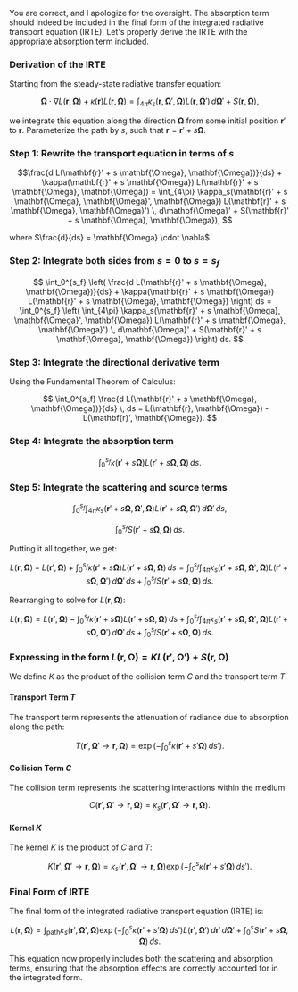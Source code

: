 You are correct, and I apologize for the oversight. The absorption term should indeed be included in the final form of the integrated radiative transport equation (IRTE). Let's properly derive the IRTE with the appropriate absorption term included.

### Derivation of the IRTE

Starting from the steady-state radiative transfer equation:

$$
\mathbf{\Omega} \cdot \nabla L(\mathbf{r}, \mathbf{\Omega}) + \kappa(\mathbf{r}) L(\mathbf{r}, \mathbf{\Omega}) = \int_{4\pi} \kappa_s(\mathbf{r}, \mathbf{\Omega}', \mathbf{\Omega}) L(\mathbf{r}, \mathbf{\Omega}') \, d\mathbf{\Omega}' + S(\mathbf{r}, \mathbf{\Omega}),
$$

we integrate this equation along the direction $\mathbf{\Omega}$ from some initial position $\mathbf{r}'$ to $\mathbf{r}$. Parameterize the path by $s$, such that $\mathbf{r} = \mathbf{r}' + s \mathbf{\Omega}$.

### Step 1: Rewrite the transport equation in terms of $s$

$$\frac{d L(\mathbf{r}' + s \mathbf{\Omega}, \mathbf{\Omega})}{ds} + \kappa(\mathbf{r}' + s \mathbf{\Omega}) L(\mathbf{r}' + s \mathbf{\Omega}, \mathbf{\Omega}) = \int_{4\pi} \kappa_s(\mathbf{r}' + s \mathbf{\Omega}, \mathbf{\Omega}', \mathbf{\Omega}) L(\mathbf{r}' + s \mathbf{\Omega}, \mathbf{\Omega}') \, d\mathbf{\Omega}' + S(\mathbf{r}' + s \mathbf{\Omega}, \mathbf{\Omega}),
$$

where $\frac{d}{ds} = \mathbf{\Omega} \cdot \nabla$.

### Step 2: Integrate both sides from $s = 0$ to $s = s_f$

$$
\int_0^{s_f} \left( \frac{d L(\mathbf{r}' + s \mathbf{\Omega}, \mathbf{\Omega})}{ds} + \kappa(\mathbf{r}' + s \mathbf{\Omega}) L(\mathbf{r}' + s \mathbf{\Omega}, \mathbf{\Omega}) \right) ds = \int_0^{s_f} \left( \int_{4\pi} \kappa_s(\mathbf{r}' + s \mathbf{\Omega}, \mathbf{\Omega}', \mathbf{\Omega}) L(\mathbf{r}' + s \mathbf{\Omega}, \mathbf{\Omega}') \, d\mathbf{\Omega}' + S(\mathbf{r}' + s \mathbf{\Omega}, \mathbf{\Omega}) \right) ds.
$$

### Step 3: Integrate the directional derivative term

Using the Fundamental Theorem of Calculus:

$$
\int_0^{s_f} \frac{d L(\mathbf{r}' + s \mathbf{\Omega}, \mathbf{\Omega})}{ds} \, ds = L(\mathbf{r}, \mathbf{\Omega}) - L(\mathbf{r}', \mathbf{\Omega}).
$$

### Step 4: Integrate the absorption term

$$
\int_0^{s_f} \kappa(\mathbf{r}' + s \mathbf{\Omega}) L(\mathbf{r}' + s \mathbf{\Omega}, \mathbf{\Omega}) \, ds.
$$

### Step 5: Integrate the scattering and source terms

$$
\int_0^{s_f} \int_{4\pi} \kappa_s(\mathbf{r}' + s \mathbf{\Omega}, \mathbf{\Omega}', \mathbf{\Omega}) L(\mathbf{r}' + s \mathbf{\Omega}, \mathbf{\Omega}') \, d\mathbf{\Omega}' \, ds,
$$

$$
\int_0^{s_f} S(\mathbf{r}' + s \mathbf{\Omega}, \mathbf{\Omega}) \, ds.
$$

Putting it all together, we get:

$$
L(\mathbf{r}, \mathbf{\Omega}) - L(\mathbf{r}', \mathbf{\Omega}) + \int_0^{s_f} \kappa(\mathbf{r}' + s \mathbf{\Omega}) L(\mathbf{r}' + s \mathbf{\Omega}, \mathbf{\Omega}) \, ds = \int_0^{s_f} \int_{4\pi} \kappa_s(\mathbf{r}' + s \mathbf{\Omega}, \mathbf{\Omega}', \mathbf{\Omega}) L(\mathbf{r}' + s \mathbf{\Omega}, \mathbf{\Omega}') \, d\mathbf{\Omega}' \, ds + \int_0^{s_f} S(\mathbf{r}' + s \mathbf{\Omega}, \mathbf{\Omega}) \, ds.
$$

Rearranging to solve for $L(\mathbf{r}, \mathbf{\Omega})$:

$$
L(\mathbf{r}, \mathbf{\Omega}) = L(\mathbf{r}', \mathbf{\Omega}) - \int_0^{s_f} \kappa(\mathbf{r}' + s \mathbf{\Omega}) L(\mathbf{r}' + s \mathbf{\Omega}, \mathbf{\Omega}) \, ds + \int_0^{s_f} \int_{4\pi} \kappa_s(\mathbf{r}' + s \mathbf{\Omega}, \mathbf{\Omega}', \mathbf{\Omega}) L(\mathbf{r}' + s \mathbf{\Omega}, \mathbf{\Omega}') \, d\mathbf{\Omega}' \, ds + \int_0^{s_f} S(\mathbf{r}' + s \mathbf{\Omega}, \mathbf{\Omega}) \, ds.
$$

### Expressing in the form $L(\mathbf{r}, \mathbf{\Omega}) = K L(\mathbf{r}', \mathbf{\Omega}') + S(\mathbf{r}, \mathbf{\Omega})$

We define $K$ as the product of the collision term $C$ and the transport term $T$.

#### Transport Term $T$

The transport term represents the attenuation of radiance due to absorption along the path:

$$
T(\mathbf{r}', \mathbf{\Omega}' \rightarrow \mathbf{r}, \mathbf{\Omega}) = \exp\left(-\int_0^s \kappa(\mathbf{r}' + s' \mathbf{\Omega}) \, ds'\right).
$$

#### Collision Term $C$

The collision term represents the scattering interactions within the medium:

$$
C(\mathbf{r}', \mathbf{\Omega}' \rightarrow \mathbf{r}, \mathbf{\Omega}) = \kappa_s(\mathbf{r}', \mathbf{\Omega}' \rightarrow \mathbf{r}, \mathbf{\Omega}).
$$

#### Kernel $K$

The kernel $K$ is the product of $C$ and $T$:

$$
K(\mathbf{r}', \mathbf{\Omega}' \rightarrow \mathbf{r}, \mathbf{\Omega}) = \kappa_s(\mathbf{r}', \mathbf{\Omega}' \rightarrow \mathbf{r}, \mathbf{\Omega}) \exp\left(-\int_0^s \kappa(\mathbf{r}' + s' \mathbf{\Omega}) \, ds'\right).
$$

### Final Form of IRTE

The final form of the integrated radiative transport equation (IRTE) is:

$$
L(\mathbf{r}, \mathbf{\Omega}) = \int_{\text{path}} \kappa_s(\mathbf{r}', \mathbf{\Omega}', \mathbf{\Omega}) \exp\left(-\int_0^s \kappa(\mathbf{r}' + s' \mathbf{\Omega}) \, ds'\right) L(\mathbf{r}', \mathbf{\Omega}') \, d\mathbf{r}' \, d\mathbf{\Omega}' + \int_0^s S(\mathbf{r}' + s \mathbf{\Omega}, \mathbf{\Omega}) \, ds.
$$

This equation now properly includes both the scattering and absorption terms, ensuring that the absorption effects are correctly accounted for in the integrated form.